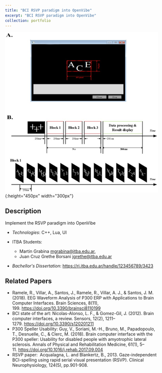 ```yaml
---
title: "BCI RSVP paradigm into OpenVibe"
excerpt: "BCI RSVP paradigm into OpenVibe"
collection: portfolio
---
```


![Descriptor](/images/rsvp.jpg){:height="450px" width="300px"}


## Description

Implement the RSVP paradigm into OpenVibe

* *Technologies*: C++, Lua, UI

* ITBA Students: 
  * Martin Grabina              mgrabina@itba.edu.ar,  
  * Juan Cruz Grethe Borsani    jgrethe@itba.edu.ar

* *Bachellor's Dissertation*: https://ri.itba.edu.ar/handle/123456789/3423

## Related Papers 
* Ramele, R., Villar, A., Santos, J., Ramele, R., Villar, A. J., & Santos, J. M. (2018). EEG Waveform Analysis of P300 ERP with Applications to Brain Computer Interfaces. Brain Sciences, 8(11), 199. https://doi.org/10.3390/brainsci8110199
* BCI state of the art: Nicolas-Alonso, L. F., & Gomez-Gil, J. (2012). Brain computer interfaces, a review. Sensors, 12(2), 1211–1279. https://doi.org/10.3390/s120201211
* P300 Speller Usability: Guy, V., Soriani, M.-H., Bruno, M., Papadopoulo, T., Desnuelle, C., & Clerc, M. (2018). Brain computer interface with the P300 speller: Usability for disabled people with amyotrophic lateral sclerosis. Annals of Physical and Rehabilitation Medicine, 61(1), 5–11. https://doi.org/10.1016/j.rehab.2017.09.004
* RSVP paper:  Acqualagna, L. and Blankertz, B., 2013. Gaze-independent BCI-spelling using rapid serial visual presentation (RSVP). Clinical Neurophysiology, 124(5), pp.901-908.






